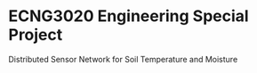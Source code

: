 # ECNG3020 Engineering Special Project

Distributed Sensor Network for Soil Temperature and Moisture
